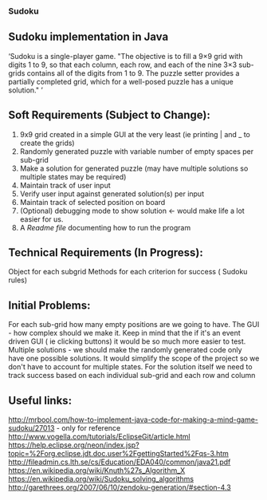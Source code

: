 ### Sudoku

## Sudoku implementation in Java

‘Sudoku is a single-player game. "The objective is to fill a 9×9 grid with digits 1 to 9, so that each column, each row, and each of the nine 3×3 sub-grids contains all of the digits from 1 to 9. The puzzle setter provides a partially completed grid, which for a well-posed puzzle has a unique solution." ’

## Soft Requirements (Subject to Change):  
1. 9x9 grid created in a simple GUI at the very least (ie printing | and _ to create the grids)
2. Randomly generated puzzle with variable number of empty spaces per sub-grid
4. Make a solution for generated puzzle (may have multiple solutions so multiple states may be required)
5. Maintain track of user input
6. Verify user input against generated solution(s) per input
7. Maintain track of selected position on board
8. (Optional)  debugging mode to show solution <- would make life a lot easier for us.
9. A _Readme file_ documenting how to run the program

## Technical Requirements (In Progress):
Object for each subgrid 
Methods for each criterion for success ( Sudoku rules)

## Initial Problems:
For each sub-grid how many empty positions are we going to have.
The GUI - how complex should we make it. Keep in mind that the if it's an event driven GUI  ( ie clicking buttons) it would be so much more easier to test.
Multiple solutions - we should make the randomly generated code only have one possible solutions. It would simplify the scope of the project so we don't have to account for multiple states.
For the solution itself we need to track success based on each individual sub-grid and each row and column
	
	
## Useful links:
http://mrbool.com/how-to-implement-java-code-for-making-a-mind-game-sudoku/27013   - only for reference
http://www.vogella.com/tutorials/EclipseGit/article.html
https://help.eclipse.org/neon/index.jsp?topic=%2Forg.eclipse.jdt.doc.user%2FgettingStarted%2Fqs-3.htm
http://fileadmin.cs.lth.se/cs/Education/EDA040/common/java21.pdf
https://en.wikipedia.org/wiki/Knuth%27s_Algorithm_X
https://en.wikipedia.org/wiki/Sudoku_solving_algorithms
http://garethrees.org/2007/06/10/zendoku-generation/#section-4.3

